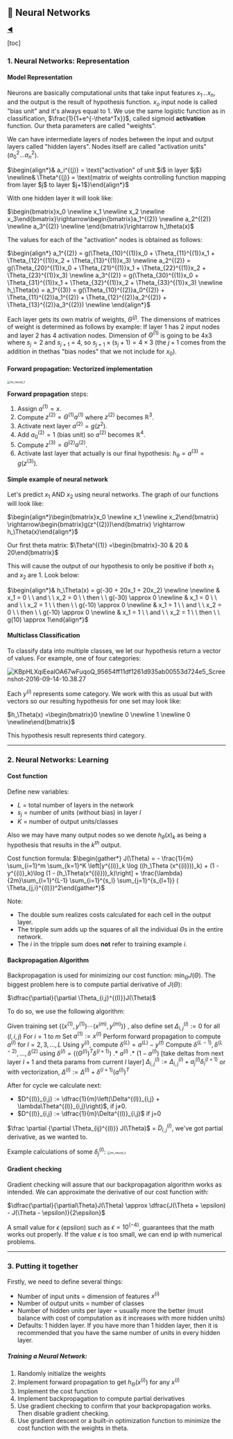 ## :monkey: Neural Networks

[:arrow_backward:](../../ds_index)

[toc]

### 1. Neural Networks: Representation

#### Model Representation

Neurons are basically computational units that take input features $x_1...x_n$, and the output is the result of hypothesis function. $x_o$ input node is called "bias unit" and it's always equal to 1. We use the same logistic function as in classification, $\frac{1}{1+e^{-\theta^Tx}}$, called sigmoid **activation** function. Our theta parameters are called "weights".

We can have intermediate layers of nodes between the input and output layers called "hidden layers". Nodes itself are called "activation units" ($a_0^2...a^2_n$).

$\begin{align*}& a_i^{(j)} = \text{"activation" of unit $i$ in layer $j$} \newline& \Theta^{(j)} = \text{matrix of weights controlling function mapping from layer $j$ to layer $j+1$}\end{align*}$

With one hidden layer it will look like:

$\begin{bmatrix}x_0 \newline x_1 \newline x_2 \newline x_3\end{bmatrix}\rightarrow\begin{bmatrix}a_1^{(2)} \newline a_2^{(2)} \newline a_3^{(2)} \newline \end{bmatrix}\rightarrow h_\theta(x)$

The values for each of the "activation" nodes is obtained as follows:

$\begin{align*} a_1^{(2)} = g(\Theta_{10}^{(1)}x_0 + \Theta_{11}^{(1)}x_1 + \Theta_{12}^{(1)}x_2 + \Theta_{13}^{(1)}x_3) \newline a_2^{(2)} = g(\Theta_{20}^{(1)}x_0 + \Theta_{21}^{(1)}x_1 + \Theta_{22}^{(1)}x_2 + \Theta_{23}^{(1)}x_3) \newline a_3^{(2)} = g(\Theta_{30}^{(1)}x_0 + \Theta_{31}^{(1)}x_1 + \Theta_{32}^{(1)}x_2 + \Theta_{33}^{(1)}x_3) \newline h_\Theta(x) = a_1^{(3)} = g(\Theta_{10}^{(2)}a_0^{(2)} + \Theta_{11}^{(2)}a_1^{(2)} + \Theta_{12}^{(2)}a_2^{(2)} + \Theta_{13}^{(2)}a_3^{(2)}) \newline \end{align*}$

Each layer gets its own matrix of weights, $\Theta^{(j)}$. The dimensions of matrices of weight is determined as follows by example: 
If layer 1 has 2 input nodes and layer 2 has 4 activation nodes. Dimension of $\Theta^{(1)}$ is going to be 4x3 where $s_j = 2$ and $s_{j+1}$ = 4, so $s_{j+1} \times (s_j +1)=4 \times 3$ (the $j+1$ comes from the addition in thethas "bias nodes" that we not include for $x_0$).



#### Forward propagation: Vectorized implementation

<img src="../../../../src/img/andr_ng_ml_course/ml_neural_1.png" alt="ml_neural_1" style="zoom:45%;" />

**Forward propagation** steps: 

1) Assign $a^{(1)} = x$.
2) Compute $z^{(2)} = \Theta^{(1)}a^{(1)}$ where $z^{(2)}$ becomes $\mathbb{R}^3$.
3) Activate next layer $a^{(2)} = g(z^{2})$.
4) Add $a_0^{(2)} = 1$ (bias unit) so $a^{(2)}$ becomes $\mathbb{R}^4$.
5) Compute $z^{(3)} = \Theta^{(2)}a^{(2)}$.
6) Activate last layer that actually is our final hypothesis: $h_{\theta} = a^{(3)} = g(z^{(3)})$.



#### Simple example of neural network

Let's predict $x_1$ AND $x_2$ using neural networks. The graph of our functions will look like: 

$\begin{align*}\begin{bmatrix}x_0 \newline x_1 \newline x_2\end{bmatrix} \rightarrow\begin{bmatrix}g(z^{(2)})\end{bmatrix} \rightarrow h_\Theta(x)\end{align*}$

Our first theta matrix: $\Theta^{(1)} =\begin{bmatrix}-30 & 20 & 20\end{bmatrix}$

This will cause the output of our hypothesis to only be positive if both $x_1$ and $x_2$ are $1$. Look below:

$\begin{align*}& h_\Theta(x) = g(-30 + 20x_1 + 20x_2) \newline \newline & x_1 = 0 \ \ and \ \ x_2 = 0 \ \ then \ \ g(-30) \approx 0 \newline & x_1 = 0 \ \ and \ \ x_2 = 1 \ \ then \ \ g(-10) \approx 0 \newline & x_1 = 1 \ \ and \ \ x_2 = 0 \ \ then \ \ g(-10) \approx 0 \newline & x_1 = 1 \ \ and \ \ x_2 = 1 \ \ then \ \ g(10) \approx 1\end{align*}$



#### Multiclass Classification

To classify data into multiple classes, we let our hypothesis return a vector of values. For example, one of four categories: 

![KBpHLXqiEealOA67wFuqoQ_95654ff11df1261d935ab00553d724e5_Screenshot-2016-09-14-10.38.27](../../../../src/img/andr_ng_ml_course/ml_neural_2.png)

Each $y^{(i)}$ represents some category. We work with this as usual but with vectors so our resulting hypothesis for one set may look like: 

$h_\Theta(x) =\begin{bmatrix}0 \newline 0 \newline 1 \newline 0 \newline\end{bmatrix}$

This hypothesis result represents third category.

---



### 2. Neural Networks: Learning

#### Cost function

Define new variables:

- $L$ = total number of layers in the network
- $s_j$ = number of units (without bias) in layer $l$
- $K$ = number of output units/classes

Also we may have many output nodes so we denote $h_{\theta}(x)_k$ as being a hypothesis that results in the $k^{th}$ output.

Cost function formula:
$\begin{gather*} J(\Theta) = - \frac{1}{m} \sum_{i=1}^m \sum_{k=1}^K \left[y^{(i)}_k \log ((h_\Theta (x^{(i)}))_k) + (1 - y^{(i)}_k)\log (1 - (h_\Theta(x^{(i)}))_k)\right] + \frac{\lambda}{2m}\sum_{l=1}^{L-1} \sum_{i=1}^{s_l} \sum_{j=1}^{s_{l+1}} ( \Theta_{j,i}^{(l)})^2\end{gather*}$

Note:

- The double sum realizes costs calculated for each cell in the output layer.
- The tripple sum adds up the squares of all the individual $\Theta$s in the entire network.
- The $i$ in the tripple sum does **not** refer to training example $i$.



#### Backpropagation Algorithm

Backpropagation is used for minimizing our cost function: $\min_\Theta J(\Theta)$. The biggest problem here is to compute partial derivative of $J(\Theta)$: 

$\dfrac{\partial}{\partial \Theta_{i,j}^{(l)}}J(\Theta)$

To do so, we use the following algorithm:

Given training set $\lbrace (x^{(1)}, y^{(1)}) \cdots (x^{(m)}, y^{(m)})\rbrace$ , also define set $\Delta^{(l)}_{i,j} :=0$ for all $(l,i,j)$
For $i=1$ to $m$
	Set $a^{(1)} := x^{(t)}$
	Perform forward propagation to compute $a^{(l)}$ for $l=2,3,...,L$
	Using $y^{(i)}$, compute $\delta^{(L)} = a^{(L)} - y^{(t)}$
	Compute $\delta^{(L-1)}, \delta^{(L-2)},\dots,\delta^{(2)}$ using $\delta^{(l)} = ((\Theta^{(l)})^T \delta^{(l+1)})\ .*\ a^{(l)}\ .*\ (1 - a^{(l)})$ [take deltas from next layer $l+1$ and theta params from current $l$ layer]
	$\Delta^{(l)}_{i,j} := \Delta^{(l)}_{i,j} + a_j^{(l)} \delta_i^{(l+1)}$ or with vectorization, $\Delta^{(l)} := \Delta^{(l)} + \delta^{(l+1)}(a^{(l)})^T$

After for cycle we calculate next:

- $D^{(l)}_{i,j} := \dfrac{1}{m}\left(\Delta^{(l)}_{i,j} + \lambda\Theta^{(l)}_{i,j}\right)$, if j≠0.
- $D^{(l)}_{i,j} := \dfrac{1}{m}\Delta^{(l)}_{i,j}$ if j=0

$\frac \partial {\partial \Theta_{ij}^{(l)}} J(\Theta)$ = $D^{(l)}_{i,j}$, we've got partial derivative, as we wanted to.

Example calculations of some $\delta_j^{(l)}$:
<img src="../../../../src/img/andr_ng_ml_course/ml_neural_3.png" alt="ml_neural_3" style="zoom: 45%;" />



#### Gradient checking

Gradient checking will assure that our backpropagation algorithm works as intended. We can approximate the derivative of our cost function with: 

$\dfrac{\partial}{\partial\Theta}J(\Theta) \approx \dfrac{J(\Theta + \epsilon) - J(\Theta - \epsilon)}{2\epsilon}$

A small value for $\epsilon$ (epsilon) such as $\epsilon = 10^{(-4)}$, guarantees that the math works out properly. If the value $\epsilon$ is too small, we can end ip with numerical problems.

---



### 3. Putting it together

Firstly, we need to define several things:

- Number of input units = dimension of features $x^{(i)}$
- Number of output units = number of classes
- Number of hidden units per layer = usually more the better (must balance with cost of computation as it increases with more hidden units)
- Defaults: 1 hidden layer. If you have more than 1 hidden layer, then it is recommended that you have the same number of units in every hidden layer.

##### Training a Neural Network:

1. Randomly initialize the weights
2. Implement forward propagation to get $h_\Theta(x^{(i)})$ for any $x^{(i)}$
3. Implement the cost function
4. Implement backpropagation to compute partial derivatives
5. Use gradient checking to confirm that your backpropagation works. Then disable gradient checking.
6. Use gradient descent or a built-in optimization function to minimize the cost function with the weights in theta.